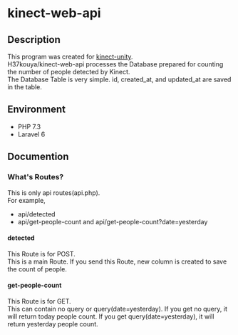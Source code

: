 # kinect-web-api

## Description

This program was created for [kinect-unity](https://github.com/H37kouya/kinect-unity).  
H37kouya/kinect-web-api processes the Database prepared for counting the number of people detected by Kinect.  
The Database Table is very simple. id, created_at, and updated_at are saved in the table.

## Environment

- PHP 7.3
- Laravel 6

## Documention

### What's Routes?

This is only api routes(api.php).  
For example,
- api/detected
- api/get-people-count and api/get-people-count?date=yesterday

#### detected

This Route is for POST.  
This is a main Route. If you send this Route, new column is created to save the count of people.

#### get-people-count

This Route is for GET.  
This can contain no query or query(date=yesterday). If you get no query, it will return today people count. If you get query(date=yesterday), it will return yesterday people count.
